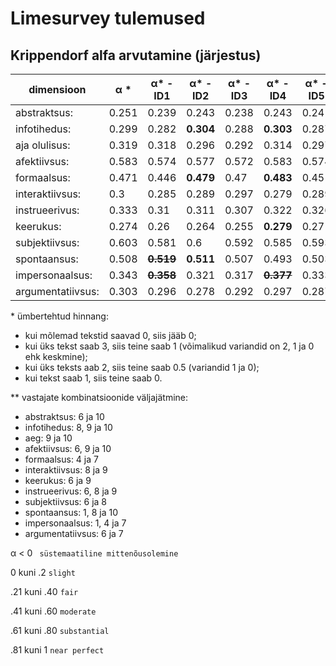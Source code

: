 # Limesurvey tulemused

## Krippendorf alfa arvutamine (järjestus)


|dimensioon|α \*| α\* -ID1 | α\* -ID2 | α\* -ID3 | α\* -ID4 | α\* -ID5 | α\* -ID6 | α\* -ID7 | α\* -ID8 | α\* -ID9 |  α\* -ID10 | α\* -IDs\*\*|
|----|----|----|----|----|----|----|----| ----|----| ----|----|----|
| abstraktsus:  | 0.251 | 0.239 | 0.243 | 0.238  | 0.243 | 0.241 | ~~**0.299**~~ | 0.242 | **0.252** | 0.249 | ~~**0.261**~~ | **0.327** |
| infotihedus:  | 0.299 | 0.282 | **0.304** | 0.288 | **0.303** | 0.287 | 0.289 | 0.28 | ~~**0.312**~~ | ~~**0.324**~~ | ~~**0.311**~~ | **0.367** |
| aja olulisus:  | 0.319 | 0.318 | 0.296 | 0.292 | 0.314 | 0.297 | **0.32** | 0.317 | 0.319 | ~~**0.364**~~ | ~~**0.343**~~ | **0.394** |
| afektiivsus:  | 0.583 | 0.574 | 0.577 | 0.572 | 0.583 | 0.574 | ~~**0.599**~~ | 0.577 | 0.588 | ~~**0.599**~~ | ~~**0.589**~~ | **0.643** |
| formaalsus:  | 0.471 | 0.446 | **0.479** | 0.47 | **0.483** | 0.451 | 0.467 | **0.481** | **0.475** | **0.476** | **0.478** | **0.491** |
| interaktiivsus:  |  0.3 | 0.285 | 0.289 | 0.297 | 0.279 | 0.289  | **0.301** | **0.305** | ~~**0.321**~~ | ~~**0.32**~~ | 0.297 | **0.342** |
| instrueerivus:  | 0.333 | 0.31 | 0.311 |  0.307 | 0.322  | 0.326 | **0.356** | **0.334** | **0.35** | **0.37** | **0.336** | **0.439** |
| keerukus:  | 0.274 | 0.26 | 0.264 | 0.255 | **0.279**  | 0.27 | ~~**0.287**~~ | 0.272 | 0.273 | ~~**0.308**~~ | 0.264 | **0.325** |
| subjektiivsus: | 0.603 | 0.581 | 0.6 | 0.592 | 0.585 | 0.593 | ~~**0.635**~~ | **0.608** | ~~**0.62**~~ | **0.617** | 0.599 | **0.658** |
| spontaansus: | 0.508 | ~~**0.519**~~ | **0.511** | 0.507 | 0.493 | 0.503 | **0.51** | 0.5 | ~~**0.518**~~ | 0.495 | ~~**0.523**~~ | **0.556** |
| impersonaalsus: | 0.343 | ~~**0.358**~~ | 0.321 | 0.317 | ~~**0.377**~~ | 0.333 | 0.331 | ~~**0.357**~~ | **0.354** | **0.346** | 0.334 | **0.419** |
| argumentatiivsus: | 0.303 | 0.296 | 0.278 | 0.292 | 0.297 | 0.287 | ~~**0.339**~~ | ~~**0.315**~~ | **0.304** | **0.31** | **0.304** | **0.364** |


\* ümbertehtud hinnang:
 - kui mõlemad tekstid saavad 0, siis jääb 0;
 - kui üks tekst saab 3, siis teine saab 1 (võimalikud variandid on 2, 1 ja 0 ehk keskmine);
 - kui üks teksts aab 2, siis teine saab 0.5 (variandid 1 ja 0);
 - kui tekst saab 1, siis teine saab 0.

\*\* vastajate kombinatsioonide väljajätmine:
- abstraktsus: 6 ja 10
- infotihedus: 8, 9 ja 10
- aeg: 9 ja 10
- afektiivsus: 6, 9 ja 10
- formaalsus: 4 ja 7
- interaktiivsus: 8 ja 9
- keerukus: 6 ja 9
- instrueerivus: 6, 8 ja 9
- subjektiivsus: 6 ja 8
- spontaansus: 1, 8 ja 10
- impersonaalsus: 1, 4 ja 7
- argumentatiivsus: 6 ja 7

α  < 0 `` süstemaatiline mittenõusolemine``

0 kuni .2 ``slight``

.21 kuni .40 ``fair``

.41 kuni .60 ``moderate``

.61 kuni .80 ``substantial``

.81 kuni 1 ``near perfect``
